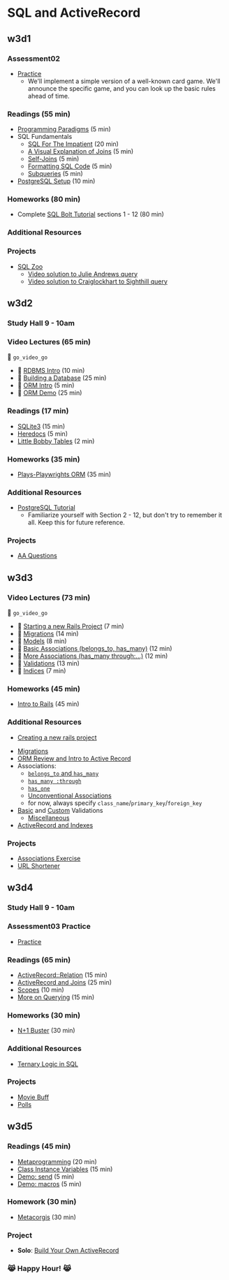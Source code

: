 # SQL and ActiveRecord

## w3d1

### Assessment02
+ [Practice][assessment-prep-2]
  + We'll implement a simple version of a well-known card game. We'll announce
  the specific game, and you can look up the basic rules ahead of time.

### Readings (55 min)

+ [Programming Paradigms][paradigms] (5 min)
+ SQL Fundamentals
    + [SQL For The Impatient][sql-intro] (20 min)
    + [A Visual Explanation of Joins][visual-joins] (5 min)
    + [Self-Joins][self] (5 min)
    + [Formatting SQL Code][sql-formatting] (5 min)
    + [Subqueries][subquery] (5 min)
+ [PostgreSQL Setup][postgres-setup] (10 min)

### Homeworks (80 min)

+ Complete [SQL Bolt Tutorial][sql-bolt] sections 1 - 12 (80 min)

### Additional Resources

### Projects

+ [SQL Zoo][sqlzoo-readme]
  + [Video solution to Julie Andrews query][julie-andrews-vid]
  + [Video solution to Craiglockhart to Sighthill query][craiglockhart-vid]

[assessment-prep-2]: https://github.com/appacademy/assessment-prep#assessment-2

[paradigms]: readings/paradigms.md
[sql-intro]: readings/sql-intro.md
[visual-joins]: https://blog.codinghorror.com/a-visual-explanation-of-sql-joins/
[self]: readings/self-joins.md
[sql-formatting]: readings/formatting.md
[subquery]: https://sqlbolt.com/topic/subqueries

[postgres-setup]: readings/setup.md

[sqlzoo-readme]: projects/sqlzoo
[sql-bolt]: https://sqlbolt.com/
[julie-andrews-vid]: https://vimeo.com/184539804
[craiglockhart-vid]: https://vimeo.com/184539167

## w3d2

### Study Hall 9 - 10am

### Video Lectures (65 min)
:closed_lock_with_key: `go_video_go`
+ :movie_camera: [RDBMS Intro][rdbms-intro-video] (10 min)
+ :movie_camera: [Building a Database][build-db-video] (25 min)
+ :movie_camera: [ORM Intro][orm-intro-video] (5 min)
+ :movie_camera: [ORM Demo][orm-demo-video] (25 min)

### Readings (17 min)

+ [SQLite3][sqlite3] (15 min)
+ [Heredocs][heredocs] (5 min)
+ [Little Bobby Tables][xkcd-bobby-tables] (2 min)

### Homeworks (35 min)
+ [Plays-Playwrights ORM][plays-orm] (35 min)

### Additional Resources
+ [PostgreSQL Tutorial][postgresql]
  + Familiarize yourself with Section 2 - 12, but don't try to remember
    it all. Keep this for future reference.

### Projects
+ [AA Questions][aa-questions]

[postgresql]: http://www.postgresqltutorial.com/
[sqlite3]: readings/sqlite3.md
[heredocs]: readings/heredocs.md
[xkcd-bobby-tables]: http://xkcd.com/327/

[plays-orm]: homeworks/questions/plays_orm.md

[rdbms-intro-video]: https://vimeo.com/167596295
[build-db-video]: https://vimeo.com/167593816
[orm-intro-video]: https://vimeo.com/167805228
[orm-demo-video]: https://vimeo.com/167672029

[aa-questions]: projects/aa_questions

## w3d3

### Video Lectures (73 min)
:closed_lock_with_key: `go_video_go`

+ :movie_camera: [Starting a new Rails Project][rails-intro-video] (7 min)
+ :movie_camera: [Migrations][migrations-video] (14 min)
+ :movie_camera: [Models][models-video] (8 min)
+ :movie_camera: [Basic Associations (belongs_to, has_many)][associations-video]  (12 min)
+ :movie_camera: [More Associations (has_many through:...)][associations-2-video] (12 min)
+ :movie_camera: [Validations][validations-video] (13 min)
+ :movie_camera: [Indices][indices-video] (7 min)

### Homeworks (45 min)

+ [Intro to Rails][intro-rails-homework] (45 min)

### Additional Resources
* [Creating a new rails project][first-rails-project]
+ [Migrations][ar-migrations]
+ [ORM Review and Intro to Active Record][ar-orm]
+ Associations:  
  + [`belongs_to` and `has_many`][belongs-to-has-many]
  + [`has_many :through`][has-many-through]
  + [`has_one`][has-one]
  + [Unconventional Associations][unconventional-associations]
  + for now, always specify `class_name`/`primary_key`/`foreign_key`
+ [Basic][validations] and [Custom][custom-validations] Validations
  + [Miscellaneous][validations-misc]
+ [ActiveRecord and Indexes][ar-indexing]

### Projects
+ [Associations Exercise][associations-exercise]
+ [URL Shortener][url-shortener]

[rails-intro-video]: https://vimeo.com/167799435
[migrations-video]: https://vimeo.com/167799434
[models-video]: https://vimeo.com/167799436
[associations-video]: https://vimeo.com/167799432
[associations-2-video]: https://vimeo.com/167799430
[validations-video]: https://vimeo.com/167799437
[indices-video]: https://vimeo.com/167799431

[first-rails-project]: readings/first-rails-project.md
[ar-migrations]: readings/migrations.md
[ar-orm]: readings/orm.md

[belongs-to-has-many]: readings/belongs-to-has-many.md
[has-many-through]: readings/has-many-through.md
[has-one]: readings/has-one.md
[rails-conventions]: readings/rails-conventions.md
[unconventional-associations]: readings/unconventional-associations.md

[validations]: readings/validations.md
[custom-validations]: readings/custom-validations.md
[validations-misc]: readings/validations-misc.md

[ar-indexing]: readings/indexing.md

[intro-rails-homework]: homeworks/questions/intro_rails.md

[associations-exercise]: projects/associations_exercise
[url-shortener]: projects/url_shortener

## w3d4

### Study Hall 9 - 10am

### Assessment03 Practice
+ [Practice][assessment-prep-3]

### Readings (65 min)
+ [ActiveRecord::Relation][relation] (15 min)
+ [ActiveRecord and Joins][ar-joins] (25 min)
+ [Scopes][scopes] (10 min)
+ [More on Querying][querying-ii] (15 min)

### Homeworks (30 min)
+ [N+1 Buster][n1-buster] (30 min)

### Additional Resources
+ [Ternary Logic in SQL][sql-ternary-logic]

### Projects
+ [Movie Buff][movie-buff]
+ [Polls][polls-app]

[assessment-prep-3]: https://github.com/appacademy/assessment-prep#assessment-3
[relation]: readings/relation.md
[ar-joins]: readings/joins.md
[scopes]: readings/scopes.md
[querying-ii]: readings/querying-ii.md
[sql-ternary-logic]: readings/sql-ternary-logic.md

[n1-buster]: homeworks/questions/n_1_buster.md
[movie-buff]: projects/movie_buff
[polls-app]: projects/polls_app

## w3d5

### Readings (45 min)
+ [Metaprogramming][metaprogramming] (20 min)
+ [Class Instance Variables][class-instance-variables] (15 min)
+ [Demo: send][meta-send] (5 min)
+ [Demo: macros][meta-macros] (5 min)

### Homework (30 min)
+ [Metacorgis][metacorgi-hw] (30 min)

### Project
+ **Solo**: [Build Your Own ActiveRecord][build-your-own-ar]

### :joy_cat: **Happy Hour!** :joy_cat:

[metaprogramming]: readings/metaprogramming.md
[class-instance-variables]: readings/class-instance-variables.md
[meta-send]: demos/send.rb
[meta-macros]: demos/macros.rb
[build-your-own-ar]: projects/active_record_lite
[metacorgi-hw]: homeworks/questions/meta_corgis
